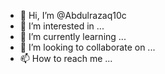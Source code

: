 - 👋 Hi, I’m @Abdulrazaq10c
- 👀 I’m interested in ...
- 🌱 I’m currently learning ...
- 💞️ I’m looking to collaborate on ...
- 📫 How to reach me ...

<!---
Abdulrazaq10c/Abdulrazaq10c is a ✨ special ✨ repository because its `README.md` (this file) appears on your GitHub profile.
You can click the Preview link to take a look at your changes.
--->
